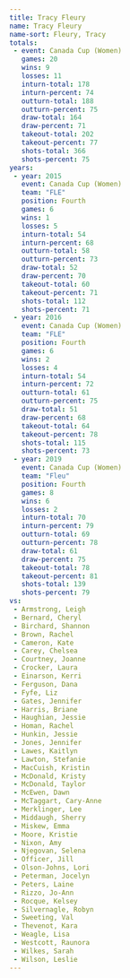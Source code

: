 ```yaml
---
title: Tracy Fleury
name: Tracy Fleury
name-sort: Fleury, Tracy
totals:
 - event: Canada Cup (Women)
   games: 20
   wins: 9
   losses: 11
   inturn-total: 178
   inturn-percent: 74
   outturn-total: 188
   outturn-percent: 75
   draw-total: 164
   draw-percent: 71
   takeout-total: 202
   takeout-percent: 77
   shots-total: 366
   shots-percent: 75
years:
 - year: 2015
   event: Canada Cup (Women)
   team: "FLE"
   position: Fourth
   games: 6
   wins: 1
   losses: 5
   inturn-total: 54
   inturn-percent: 68
   outturn-total: 58
   outturn-percent: 73
   draw-total: 52
   draw-percent: 70
   takeout-total: 60
   takeout-percent: 71
   shots-total: 112
   shots-percent: 71
 - year: 2016
   event: Canada Cup (Women)
   team: "FLE"
   position: Fourth
   games: 6
   wins: 2
   losses: 4
   inturn-total: 54
   inturn-percent: 72
   outturn-total: 61
   outturn-percent: 75
   draw-total: 51
   draw-percent: 68
   takeout-total: 64
   takeout-percent: 78
   shots-total: 115
   shots-percent: 73
 - year: 2019
   event: Canada Cup (Women)
   team: "Fleu"
   position: Fourth
   games: 8
   wins: 6
   losses: 2
   inturn-total: 70
   inturn-percent: 79
   outturn-total: 69
   outturn-percent: 78
   draw-total: 61
   draw-percent: 75
   takeout-total: 78
   takeout-percent: 81
   shots-total: 139
   shots-percent: 79
vs:
 - Armstrong, Leigh
 - Bernard, Cheryl
 - Birchard, Shannon
 - Brown, Rachel
 - Cameron, Kate
 - Carey, Chelsea
 - Courtney, Joanne
 - Crocker, Laura
 - Einarson, Kerri
 - Ferguson, Dana
 - Fyfe, Liz
 - Gates, Jennifer
 - Harris, Briane
 - Haughian, Jessie
 - Homan, Rachel
 - Hunkin, Jessie
 - Jones, Jennifer
 - Lawes, Kaitlyn
 - Lawton, Stefanie
 - MacCuish, Kristin
 - McDonald, Kristy
 - McDonald, Taylor
 - McEwen, Dawn
 - McTaggart, Cary-Anne
 - Merklinger, Lee
 - Middaugh, Sherry
 - Miskew, Emma
 - Moore, Kristie
 - Nixon, Amy
 - Njegovan, Selena
 - Officer, Jill
 - Olson-Johns, Lori
 - Peterman, Jocelyn
 - Peters, Laine
 - Rizzo, Jo-Ann
 - Rocque, Kelsey
 - Silvernagle, Robyn
 - Sweeting, Val
 - Thevenot, Kara
 - Weagle, Lisa
 - Westcott, Raunora
 - Wilkes, Sarah
 - Wilson, Leslie
---
```

